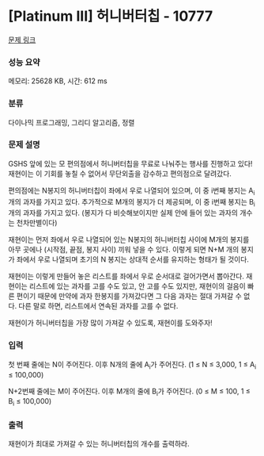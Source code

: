 # [Platinum III] 허니버터칩 - 10777 

[문제 링크](https://www.acmicpc.net/problem/10777) 

### 성능 요약

메모리: 25628 KB, 시간: 612 ms

### 분류

다이나믹 프로그래밍, 그리디 알고리즘, 정렬

### 문제 설명

<p>GSHS 앞에 있는 모 편의점에서 허니버터칩을 무료로 나눠주는 행사를 진행하고 있다! 재현이는 이 기회를 놓칠 수 없어서 무단외출을 감수하고 편의점으로 달려갔다.</p>

<p>편의점에는 N봉지의 허니버터칩이 좌에서 우로 나열되어 있으며, 이 중 i번째 봉지는 A<sub>i</sub>개의 과자를 가지고 있다. 추가적으로 M개의 봉지가 더 제공되며, 이 중 i번째 봉지는 B<sub>i</sub>개의 과자를 가지고 있다. (봉지가 다 비슷해보이지만 실제 안에 들어 있는 과자의 개수는 천차만별이다)</p>

<p>재현이는 먼저 좌에서 우로 나열되어 있는 N봉지의 허니버터칩 사이에 M개의 봉지를 아무 곳에나 (시작점, 끝점, 봉지 사이) 끼워 넣을 수 있다. 이렇게 되면 N+M 개의 봉지가 좌에서 우로 나열되며 초기의 N 봉지는 상대적 순서를 유지하는 형태가 될 것이다.</p>

<p>재현이는 이렇게 만들어 놓은 리스트를 좌에서 우로 순서대로 걸어가면서 뽑아간다. 재현이는 리스트에 있는 과자를 고를 수도 있고, 안 고를 수도 있지만, 재현이의 걸음이 빠른 편이기 때문에 만약에 과자 한봉지를 가져갔다면 그 다음 과자는 절대 가져갈 수 없다. 다른 말로 하면, 리스트에서 연속된 과자를 고를 수 없다.</p>

<p>재현이가 허니버터칩을 가장 많이 가져갈 수 있도록, 재현이를 도와주자!</p>

### 입력 

 <p>첫 번째 줄에는 N이 주어진다. 이후 N개의 줄에 A<sub>i</sub>가 주어진다. (1 ≤ N ≤ 3,000, 1 ≤ A<sub>i</sub> ≤ 100,000)</p>

<p>N+2번째 줄에는 M이 주어진다. 이후 M개의 줄에 B<sub>i</sub>가 주어진다. (0 ≤ M ≤ 100, 1 ≤ B<sub>i</sub> ≤ 100,000)</p>

### 출력 

 <p>재현이가 최대로 가져갈 수 있는 허니버터칩의 개수를 출력하라.</p>

